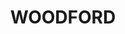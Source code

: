 ---
lastmod: '2025-04-06T06:05:20+00:00'
latitude: -33.728545
layout: suburb
longitude: 150.484549
postcode: '2778'
state: NSW
title: WOODFORD
url: /nsw/woodford/
---